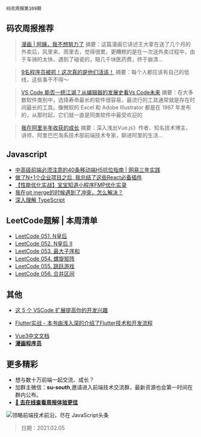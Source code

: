 `码农周报第109期`

## 码农周报推荐

> [漫画 | 阿姨，我不想努力了](https://mp.weixin.qq.com/s/f8mWsVvkBz1mSEhMQELOVw)
> 摘要：这篇漫画它讲述王大拿在送了几个月的外卖后，风里来、雨里去，觉得很累，更糟糕的是在一次送外卖过程中，由于车骑的太快，遇到了碰瓷的，赔几千块医药费，终于崩溃…

> [9名程序员被抓！这次真的是他们活该！](https://mp.weixin.qq.com/s/CPLTBt6R2icsjf7Cm2aW4A)
> 摘要：每个人都应该有自己的低线，这些事干不得～

> [VS Code 能否一统江湖？从编辑器的发展史看Vs Code未来](https://mp.weixin.qq.com/s/bcKQFlz3RtR5K6oSyzt6Uw)
> 摘要：在大多数软件类别中，选择寿命最长的软件很容易，最流行的工具通常就是存在时间最长的工具。像微软的 Excel 和 Adobe Illustrator 都是在 1987 年发布的，从那时起，它们就一直是同类软件中最受欢迎的


> [我在阿里半年收获的成长](https://juejin.cn/post/6923016622273724430)
> 摘要：深入浅出Vue.js》作者、知名技术博主、讲师、阿里巴巴淘系技术部前端技术专家，聊进阿里的生活…



## Javascript

+  [中高级前端必须注意的40条移动端H5坑位指南 | 网易三年实践](https://juejin.cn/post/6921886428158754829)
+  [做了N+1个企业项目之后, 我总结了这些React必备插件](https://juejin.cn/post/6924349424701276167)
+  [【性能优化实战】宝宝知道小程序FMP优化实录](https://www.javascriptc.com/4339.html)
+  [我在git merge的时候遇到了冲突，怎么解决？](https://www.javascriptc.com/4687.html)
+  [深入理解 TypeScript](https://www.javascriptc.com/books/typescript-deep-dive/)


## LeetCode题解 | 本周清单
- [LeetCode 051. N皇后](https://www.javascriptc.com/4411.html)
- [LeetCode 052. N皇后 II](https://www.javascriptc.com/4412.html)
- [LeetCode 053. 最大子序和](https://www.javascriptc.com/4413.html)
- [LeetCode 054. 螺旋矩阵](https://www.javascriptc.com/4414.html)
- [LeetCode 055. 跳跃游戏](https://www.javascriptc.com/4415.html)
- [LeetCode 056. 合并区间](https://www.javascriptc.com/4416.html)


## 其他

+ [这 5 个 VSCode 扩展提高你的开发兴趣](https://www.javascriptc.com/category/tools/vstudiocode)
- [Flutter实战 - 本书由浅入深的介绍了Flutter技术和开发流程](https://www.javascriptc.com/books/flutter-in-action/)
+ [Vue3中文文档](https://www.javascriptc.com/vue3js/)
+ **[漫画程序员](https://github.com/meibin08/comics-program-life)**


## 更多精彩

- 想与数十万前端一起交流、成长？
- 加群主微信：**su-south**,邀请进入前端技术交流群，最新资源也会第一时间在群内公布。
- **[:lollipop: 去在线查看周报体验更佳](https://www.javascriptc.com/category/javascript-weekly)**

![领略前端技术前沿，尽在 JavaScript头条](https://user-images.githubusercontent.com/18324563/100540104-2b5d5a00-3276-11eb-90b4-1a8d6a4444b8.png)

> 日期：2021.02.05
